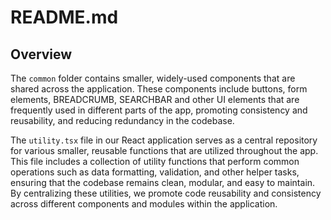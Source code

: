 # README.md

## Overview

The `common` folder contains smaller, widely-used components that are shared across the application. These components include buttons, form elements, BREADCRUMB, SEARCHBAR and other UI elements that are frequently used in different parts of the app, promoting consistency and reusability, and reducing redundancy in the codebase.

The `utility.tsx` file in our React application serves as a central repository for various smaller, reusable functions that are utilized throughout the app. This file includes a collection of utility functions that perform common operations such as data formatting, validation, and other helper tasks, ensuring that the codebase remains clean, modular, and easy to maintain. By centralizing these utilities, we promote code reusability and consistency across different components and modules within the application.

